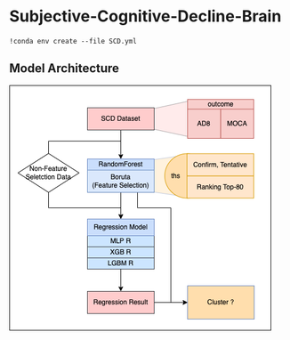 # Subjective-Cognitive-Decline-Brain

```
!conda env create --file SCD.yml
```

## Model Architecture
<img src='https://github.com/IlikeBB/CG-Project/blob/main/CG-Subjective-Cognitive-Decline-Brain/SCD-arch-1.png'>
